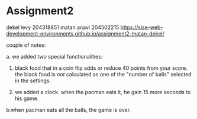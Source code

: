 # Assignment2
dekel levy
204318851
matan anavi
204502215
https://sise-web-development-environments.github.io/assignment2-matan-dekel/

couple of notes:

a. we added two special functionalities:

1. black food that in a coin flip adds or reduce 40 points from your score. the black food is *not* calculated as one of the "number of balls" selected in the settings. 

2. we added a clock. when the pacman eats it, he gain 15 more seconds to his game.

b.when pacman eats all the balls, the game is over.
